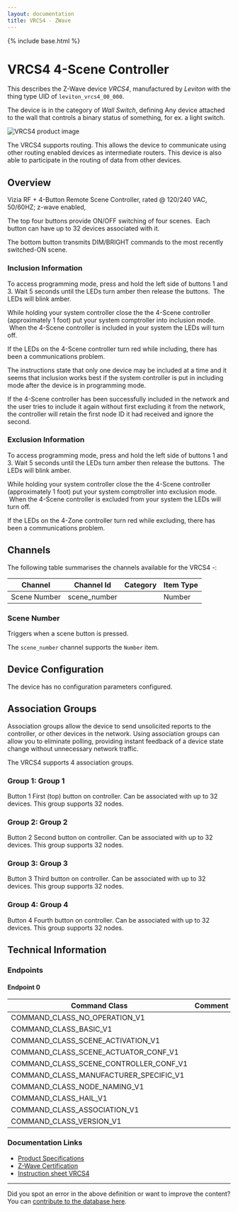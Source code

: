 ```yaml
---
layout: documentation
title: VRCS4 - ZWave
---
```


{% include base.html %}

# VRCS4 4-Scene Controller
This describes the Z-Wave device *VRCS4*, manufactured by *Leviton* with the thing type UID of ```leviton_vrcs4_00_000```.

The device is in the category of *Wall Switch*, defining Any device attached to the wall that controls a binary status of something, for ex. a light switch.

![VRCS4 product image](https://www.cd-jackson.com/zwave_device_uploads/197/197_default.jpg)


The VRCS4 supports routing. This allows the device to communicate using other routing enabled devices as intermediate routers.  This device is also able to participate in the routing of data from other devices.

## Overview

Vizia RF + 4-Button Remote Scene Controller, rated @ 120/240 VAC, 50/60HZ; z-wave enabled, 

The top four buttons provide ON/OFF switching of four scenes.  Each button can have up to 32 devices associated with it. 

The bottom button transmits DIM/BRIGHT commands to the most recently switched-ON scene.

### Inclusion Information

To access programming mode, press and hold the left side of buttons 1 and 3. Wait 5 seconds until the LEDs turn amber then release the buttons.  The LEDs will blink amber.

While holding your system controller close the the 4-Scene controller (approximately 1 foot) put your system comptroller into inclusion mode.  When the 4-Scene controller is included in your system the LEDs will turn off.

If the LEDs on the 4-Scene controller turn red while including, there has been a communications problem.

The instructions state that only one device may be included at a time and it seems that inclusion works best if the system controller is put in including mode after the device is in programming mode.

If the 4-Scene controller has been successfully included in the network and the user tries to include it again without first excluding it from the network, the controller will retain the first node ID it had received and ignore the second.

### Exclusion Information

To access programming mode, press and hold the left side of buttons 1 and 3. Wait 5 seconds until the LEDs turn amber then release the buttons.  The LEDs will blink amber.

While holding your system controller close the the 4-Scene controller (approximately 1 foot) put your system comptroller into exclusion mode.  When the 4-Scene controller is excluded from your system the LEDs will turn off.

If the LEDs on the 4-Zone controller turn red while excluding, there has been a communications problem.

## Channels

The following table summarises the channels available for the VRCS4 -:

| Channel | Channel Id | Category | Item Type |
|---------|------------|----------|-----------|
| Scene Number | scene_number |  | Number | 

### Scene Number

Triggers when a scene button is pressed.

The ```scene_number``` channel supports the ```Number``` item.



## Device Configuration

The device has no configuration parameters configured.

## Association Groups

Association groups allow the device to send unsolicited reports to the controller, or other devices in the network. Using association groups can allow you to eliminate polling, providing instant feedback of a device state change without unnecessary network traffic.

The VRCS4 supports 4 association groups.

### Group 1: Group 1

Button 1
First (top) button on controller. Can be associated with up to 32 devices.
This group supports 32 nodes.

### Group 2: Group 2

Button 2
Second button on controller. Can be associated with up to 32 devices.
This group supports 32 nodes.

### Group 3: Group 3

Button 3
Third button on controller. Can be associated with up to 32 devices.
This group supports 32 nodes.

### Group 4: Group 4

Button 4
Fourth button on controller. Can be associated with up to 32 devices.
This group supports 32 nodes.

## Technical Information

### Endpoints

#### Endpoint 0

| Command Class | Comment |
|---------------|---------|
| COMMAND_CLASS_NO_OPERATION_V1| |
| COMMAND_CLASS_BASIC_V1| |
| COMMAND_CLASS_SCENE_ACTIVATION_V1| |
| COMMAND_CLASS_SCENE_ACTUATOR_CONF_V1| |
| COMMAND_CLASS_SCENE_CONTROLLER_CONF_V1| |
| COMMAND_CLASS_MANUFACTURER_SPECIFIC_V1| |
| COMMAND_CLASS_NODE_NAMING_V1| |
| COMMAND_CLASS_HAIL_V1| |
| COMMAND_CLASS_ASSOCIATION_V1| |
| COMMAND_CLASS_VERSION_V1| |

### Documentation Links

* [Product Specifications](https://www.cd-jackson.com/zwave_device_uploads/197/Vizia-RF---Controllers-Spec-Sheet.pdf)
* [Z-Wave Certification](https://www.cd-jackson.com/zwave_device_uploads/197/ZC08-08070003.pdf)
* [Instruction sheet VRCS4](https://www.cd-jackson.com/zwave_device_uploads/197/Instruction-Sheet-VRCS4.pdf)

---

Did you spot an error in the above definition or want to improve the content?
You can [contribute to the database here](http://www.cd-jackson.com/index.php/zwave/zwave-device-database/zwave-device-list/devicesummary/197).

